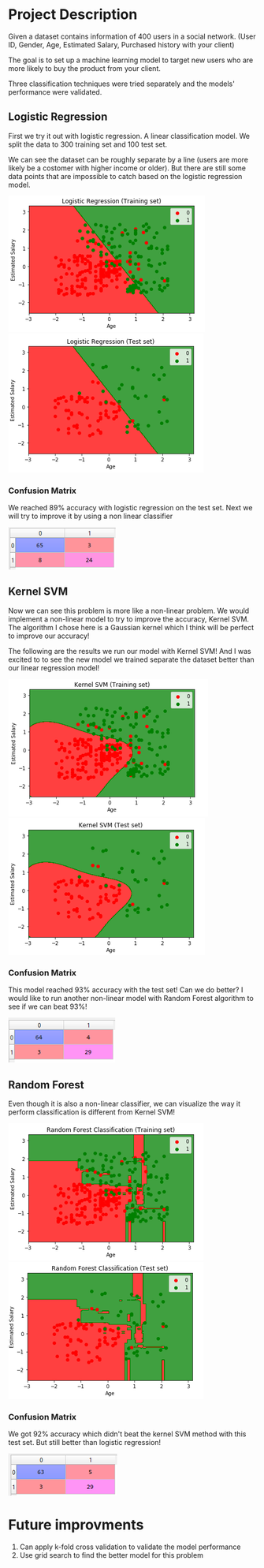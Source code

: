 # Project Description

Given a dataset contains information of 400 users in a social network. (User ID, Gender, Age, Estimated Salary, Purchased history with your client)

The goal is to set up a machine learning model to target new users who are more likely to buy the product from your client. 

Three classification techniques were tried separately and the models' performance were validated.

## Logistic Regression
First we try it out with logistic regression. A linear classification model. We split the data to 300 training set and 100 test set.

We can see the dataset can be roughly separate by a line (users are more likely be a costomer with higher income or older). But there are still some data points that are impossible to catch based on the logistic regression model.

![](images/logistic_training.PNG) ![](images/logistic_test.PNG)

### Confusion Matrix
We reached 89% accuracy with logistic regression on the test set. Next we will try to improve it by using a non linear classifier

![](images/logistic_cm.PNG)


## Kernel SVM 

Now we can see this problem is more like a non-linear problem. We would implement a non-linear model to try to improve the accuracy, Kernel SVM. The algorithm I chose here is a Gaussian kernel which I think will be perfect to improve our accuracy!

The following are the results we run our model with Kernel SVM! And I was excited to to see the new model we trained separate the dataset better than our linear regression model!

![](images/kernel_svm_training.PNG) ![](images/kernel_svm_test.PNG)


### Confusion Matrix
This model reached 93% accuracy with the test set! Can we do better? I would like to run another non-linear model with Random Forest algorithm to see if we can beat 93%!

![](images/kernel_svm_cm.PNG)


## Random Forest

Even though it is also a non-linear classifier, we can visualize the way it perform classification is different from Kernel SVM!

![](images/random_forest_training.PNG) ![](images/random_forest_test.PNG)

### Confusion Matrix

We got 92% accuracy which didn't beat the kernel SVM method with this test set. But still better than logistic regression!


![](images/random_forest_cm.PNG)



# Future improvments

1. Can apply k-fold cross validation to validate the model performance
2. Use grid search to find the better model for this problem


